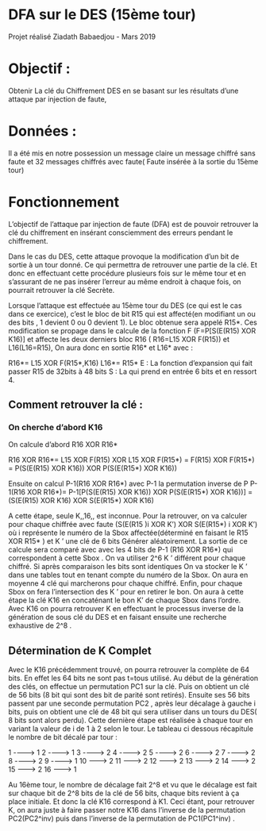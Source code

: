 # DFA sur le DES (15ème tour)
Projet réalisé Ziadath Babaedjou - Mars 2019

Objectif : 
================================================================
Obtenir La clé du Chiffrement DES en se basant sur les résultats d’une attaque par injection de faute,

Données :
================================================================ 
Il a été mis en notre possession un message claire un message chiffré sans faute et 32 messages chiffrés avec faute( Faute insérée à la sortie du 15ème tour)

Fonctionnement
================================================================

L’objectif de l’attaque par injection de faute (DFA) est de pouvoir retrouver la clé du chiffrement en insérant consciemment des erreurs pendant le chiffrement.

Dans le cas du DES, cette attaque provoque la modification d’un bit de sortie à un tour donné. Ce qui permettra de retrouver une partie de la clé. Et donc en effectuant cette procédure plusieurs fois sur le même tour et en s’assurant de ne pas insérer l’erreur au même endroit à chaque fois, on pourrait retrouver la clé Secrète.

Lorsque l’attaque est effectuée au 15ème tour du DES (ce qui est le cas dans ce exercice), c’est le bloc de bit R15 qui est affecté(en modifiant un ou des bits , 1 devient 0 ou 0 devient 1). Le bloc obtenue sera appelé R15*. Ces modification se propage  dans le calcule de la fonction F (F=P[S(E(R15) XOR K16)] et affecte les deux derniers bloc R16 ( R16=L15 XOR F(R15)) et L16(L16=R15), On aura donc en sortie  R16* et L16* avec :

R16*= L15 XOR F(R15*,K16)
L16*= R15*
E : La fonction d’expansion qui fait passer  R15  de 32bits à 48 bits
S : La qui prend en entrée 6 bits et en ressort 4.

## Comment retrouver la clé : 

### On cherche d’abord K16
On calcule d’abord R16 XOR R16*

R16 XOR R16*= L15 XOR F(R15) XOR  L15 XOR F(R15*)
		   = F(R15) XOR F(R15*)
		   = P(S(E(R15) XOR K16)) XOR P(S(E(R15*) XOR K16))

Ensuite on calcul P-1(R16 XOR R16*) avec P-1 la permutation inverse de P
P-1(R16 XOR R16*)= P-1[P(S(E(R15) XOR K16)) XOR P(S(E(R15*) XOR K16))]
		       =(S(E(R15) XOR K16) XOR S(E(R15*) XOR K16) 


A cette étape, seule  K,,16,, est inconnue.  Pour la retrouver, on va  calculer pour chaque chiffrée avec faute (S(E(R15 )i XOR K’) XOR S(E(R15*) i XOR K’) où i représente le numéro de la Sbox affectée(déterminé en faisant le R15 XOR R15* ) et K ’ une clé de 6 bits Générer aléatoirement. 
La sortie de ce calcule sera comparé avec avec les 4 bits de P-1 (R16 XOR R16*) qui correspondent à cette Sbox . On va utiliser 2^6  K ’ différent pour chaque chiffré. Si après comparaison les bits sont identiques  On va stocker le K ’ dans une tables tout en tenant compte du numéro de la Sbox. On aura en moyenne 4 clé qui marcherons pour chaque chiffré. Enfin,  pour chaque Sbox on fera l’intersection des K ’ pour en retirer le bon.
On aura à cette étape la clé K16  en concaténant le bon K’ de chaque Sbox dans l’ordre.
Avec K16  on pourra retrouver K en effectuant le processus inverse de la génération de sous clé du DES et en faisant ensuite une recherche exhaustive de 2^8 .


## Détermination de K Complet
Avec le K16 précédemment trouvé, on pourra retrouver la complète de 64 bits.
En effet les 64 bits ne sont pas t=tous utilisé. Au début de la génération des clés, on effectue un permutation PC1  sur la clé. Puis on obtient un clé de 56 bits (8 bit qui sont des bit de parité sont retirés). Ensuite ses 56 bits passent par une seconde  permutation  PC2 , après  leur décalage à gauche i bits, puis on obtient une clé de 48 bit qui sera utiliser dans un tours du DES( 8 bits sont alors perdu). Cette dernière étape est réalisée à chaque tour en variant la valeur de i de 1 à 2 selon le tour. 
	Le tableau ci dessous récapitule le nombre de bit décalé par tour :
  

1 ----> 1
2 ----> 1
3 ----> 2
4 ----> 2
5 ----> 2
6 ----> 2
7 ----> 2
8 ----> 2
9 ----> 1
10 ---> 2
11 ---> 2
12 ---> 2
13 ---> 2
14 ---> 2
15 ---> 2
16 ---> 1


Au 16ème tour, le nombre de décalage fait 2^8 et vu que le décalage est fait sur chaque bit de 2^8 bits de la clé de 56 bits, chaque bits revient à ça place initiale. Et donc la clé  K16  correspond à  K1. 
Ceci étant, pour retrouver K, on aura juste à faire passer notre  K16 dans l’inverse de la permutation PC2(PC2^inv) puis dans l’inverse de la permutation de PC1(PC1^inv) . 
